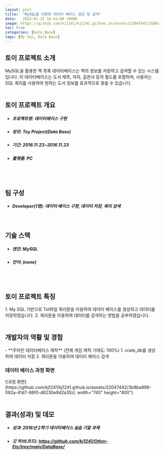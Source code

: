 ```yaml
---
layout: post
title:  "MySQL을 이용한 데이터 베이스 생성 및 검색"
date:   2023-01-25 16:41:08 +0900
image: https://github.com/kj1241/kj1241.github.io/assets/22047442/3b8ba998-092a-41d7-86f0-d6230e9d2a35
toc: true
categories: [Data_Base]
tags: [My Sql, Data Base]
---
```


<h2><green1_h2> 토이 프로젝트 소개 </green1_h2></h2>
MySQL을 활용한 책 목록 데이터베이스는 책의 정보를 저장하고 검색할 수 있는 시스템입니다.  
이 데이터베이스는 도서 제목, 저자, 출판사 등의 필드를 포함하며, 사용자는 SQL 쿼리를 사용하여 원하는 도서 정보를 효과적으로 찾을 수 있습니다.  

<br>
<br>
<h2><green1_h2> 토이 프로젝트 개요 </green1_h2></h2><ul>
<li><h5><green1_h5>프로젝트명: </green1_h5><span> 데이터베이스 구현 </span></h5></li>
<li><h5><green1_h5>장르: </green1_h5><span> Toy Project(Data Base)  </span></h5></li>
<li><h5><green1_h5>기간: </green1_h5><span> 2016.11.23~2016.11.23</span></h5></li>
<li><h5><green1_h5>플랫폼: </green1_h5><span> PC </span></h5></li></ul>


<br>
<br>
<h2><green1_h2> 팀 구성 </green1_h2></h2><ul> 
<li><h5><green1_h5>Developer(1명): </green1_h5><span> 데이터 베이스 구현, 데이터 저장, 쿼리 검색 </span></h5></li>
</ul>

<br>
<h2><green1_h2> 기술 스택 </green1_h2></h2><ul>
<li><h5><green1_h5>엔진: </green1_h5><span> MySQL </span></h5></li>
<li><h5><green1_h5>언어: </green1_h5><span> (none) </span></h5></li>
</ul>

<br>
<br>
<h2 ><green1_h2> 토이 프로젝트 특징 </green1_h2></h2>
1. My SQL 기반으로 Txt파일 쿼리문을 이용하여 데이터 베이스를 생성하고 데이터를 저장하였습니다.
2. 쿼리문을 이용하여 데이터를 검색하는 방법을 공부하였습니다.

<br>
<br>
<h2><green1_h2> 개발자의 역활 및 경험 </green1_h2></h2>
- **주어진 데이터베이스 제작** <span><red1_error>(전체 게임 제작 기여도: 100%)</red1_error></span>
    1. crate_db를 생성하여 데이터 저장
    2. 쿼리문을 이용하여 데이터 베이스 검색


<br>
<h3><green1_h3> 데이터 베이스 과정 화면 </green1_h3></h3>
![과정 화면](https://github.com/kj1241/kj1241.github.io/assets/22047442/3b8ba998-092a-41d7-86f0-d6230e9d2a35){: width="740" height="400"}


<br>
<br>
<h2><green1_h2> 결과(성과) 및 데모 </green1_h2></h2>
<ul>
<li><h5><green1_h5>성과: </green1_h5><span> 2016년 2학기 데이터베이스 실습 기말 과제 </span></h5></li>
<li><h5><green1_h5>깃 허브(코드): </green1_h5><span> 
<a href="https://github.com/kj1241/Other-Etc/tree/main/DataBase/">https://github.com/kj1241/Other-Etc/tree/main/DataBase/</a></span></h5></li>
</ul>



